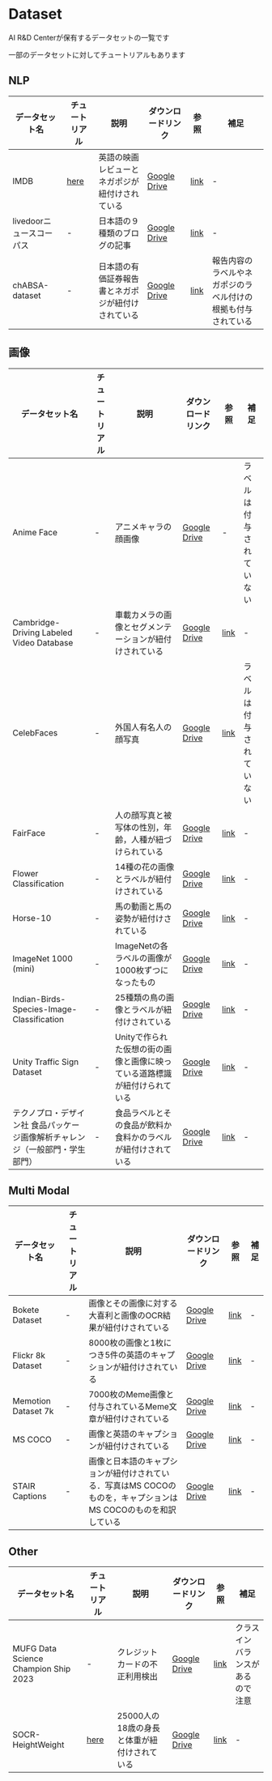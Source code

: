 # Dataset

AI R&D Centerが保有するデータセットの一覧です

一部のデータセットに対してチュートリアルもあります

## NLP
データセット名|チュートリアル|説明|ダウンロードリンク|参照|補足
---|---|---|---|---|---
IMDB|[here](tutorials/tutorial_IMDB.ipynb)|英語の映画レビューとネガポジが紐付けされている|[Google Drive](https://drive.google.com/file/d/1i2-d0pXg1TArLehWS9z96HXxTWnU2OlV/view?usp=drive_link)|[link](https://www.kaggle.com/datasets/lakshmi25npathi/imdb-dataset-of-50k-movie-reviews?resource=download)|-
livedoorニュースコーパス|-|日本語の９種類のブログの記事|[Google Drive](https://drive.google.com/file/d/1Hy4lAzwKcs1eTIFZw_t0tY8THNXkgkD5/view?usp=drive_link)|[link](https://www.rondhuit.com/download.html#news%20corpus)|-
chABSA-dataset|-|日本語の有価証券報告書とネガポジが紐付けされている|[Google Drive](https://drive.google.com/file/d/1-mcuRRl0u2MBlEHOzEuRUs8o6EEHstnu/view?usp=drive_link)|[link](https://github.com/chakki-works/chABSA-dataset)|報告内容のラベルやネガポジのラベル付けの根拠も付与されている


## 画像
データセット名|チュートリアル|説明|ダウンロードリンク|参照|補足
---|---|---|---|---|---
Anime Face|-|アニメキャラの顔画像|[Google Drive](https://drive.google.com/file/d/1EYW3EzkpKbobOJvdLrXhq_ziErOuNVGG/view?usp=drive_link)|-|ラベルは付与されていない
Cambridge-Driving Labeled Video Database|-|車載カメラの画像とセグメンテーションが紐付けされている|[Google Drive](https://drive.google.com/file/d/1M5mP_b248aP95URHeZ5aATmOKnTmKxC_/view?usp=drive_link)|[link](https://www.kaggle.com/datasets/carlolepelaars/camvid)|-
CelebFaces|-|外国人有名人の顔写真|[Google Drive](https://drive.google.com/file/d/1oUIX4fydwHGinT5DLWHxr3af8eVIfOsE/view?usp=drive_link)|[link](https://www.kaggle.com/datasets/jessicali9530/celeba-dataset)|ラベルは付与されていない
FairFace|-|人の顔写真と被写体の性別，年齢，人種が紐づけられている|[Google Drive](https://drive.google.com/file/d/1zklen5aK4IkbcJiJG1pkmpkWe2PwkMoR/view?usp=drive_link)|[link](https://github.com/joojs/fairface)|-
Flower Classification|-|14種の花の画像とラベルが紐付けされている|[Google Drive](https://drive.google.com/file/d/1kZu8_M1pSzJDdJmJ3hMQ1vsfWGKu9rYK/view?usp=drive_link)|[link](https://www.kaggle.com/datasets/marquis03/flower-classification)|-
Horse-10|-|馬の動画と馬の姿勢が紐付けされている|[Google Drive](https://drive.google.com/file/d/1Ywcsh1tjqJJDLWEp5We3kGugasTuUH2d/view?usp=drive_link)|[link](http://horse10.deeplabcut.org/)|-
ImageNet 1000 (mini)|-|ImageNetの各ラベルの画像が1000枚ずつになったもの|[Google Drive](https://drive.google.com/file/d/1d7_XJAu77Y_DWp19-GGV-WRHmG2iGvKn/view?usp=drive_link)|[link](https://www.kaggle.com/datasets/ifigotin/imagenetmini-1000)|-
Indian-Birds-Species-Image-Classification|-|25種類の鳥の画像とラベルが紐付けされている|[Google Drive](https://drive.google.com/file/d/1RRMUftG996vdHcMsmsNW4Fr74AFfsWY7/view?usp=drive_link)|[link](https://www.kaggle.com/datasets/ichhadhari/indian-birds)|-
Unity Traffic Sign Dataset|-|Unityで作られた仮想の街の画像と画像に映っている道路標識が紐付けられている|[Google Drive](https://drive.google.com/file/d/1HSBGKBjVJCZtP0YBCMb5EAx-rAm5B-Rs/view?usp=drive_link)|[link](https://drive.google.com/file/d/1x0C5hdIDzcIpn6TlmO-Bdkmf7YfwLoX-/view?usp=drive_link)|-
テクノプロ・デザイン社 食品パッケージ画像解析チャレンジ（一般部門・学生部門）|-|食品ラベルとその食品が飲料か食料かのラベルが紐付けされている|[Google Drive](https://drive.google.com/file/d/1OyamLHZL0fSv2EFZtArDRDzDtCOOAXgT/view?usp=drive_link)|[link](https://signate.jp/competitions/1106)|-

## Multi Modal
データセット名|チュートリアル|説明|ダウンロードリンク|参照|補足
---|---|---|---|---|---
Bokete Dataset|-|画像とその画像に対する大喜利と画像のOCR結果が紐付けされている|[Google Drive](https://drive.google.com/file/d/1y8XeKvsmOTpgXj-KzmkYgfFsykz_-9xt/view?usp=drive_link)|[link](https://drive.google.com/file/d/1DF9PfLF2wFj79gPIWqeKqnH_-09ATXLi/view?usp=drive_link)|-
Flickr 8k Dataset|-|8000枚の画像と1枚につき5件の英語のキャプションが紐付けされている|[Google Drive](https://drive.google.com/file/d/1Tz30cEQFL2lD3Nn7-Vi_b-gvJ1gMJl7u/view?usp=drive_link)|[link](https://www.kaggle.com/datasets/adityajn105/flickr8k)|-
Memotion Dataset 7k|-|7000枚のMeme画像と付与されているMeme文章が紐付けされている|[Google Drive](https://drive.google.com/file/d/1kbDMG130R1AIxIrUX9vu0PHMKCGECSjh/view?usp=drive_link)|[link](https://www.kaggle.com/datasets/williamscott701/memotion-dataset-7k)|-
MS COCO|-|画像と英語のキャプションが紐付けされている|[Google Drive](https://drive.google.com/file/d/126oI8lR6fjyxUeiIv-ZjRXXmAfRZzTF1/view?usp=drive_link)|[link](https://cocodataset.org/#home)|-
STAIR Captions|-|画像と日本語のキャプションが紐付けされている．写真はMS COCOのものを，キャプションはMS COCOのものを和訳している|[Google Drive](https://drive.google.com/file/d/1XB_ahaIJr70d98g1NuQGwnNA9glpNP-1/view?usp=drive_link)|[link](http://captions.stair.center/)|-

## Other
データセット名|チュートリアル|説明|ダウンロードリンク|参照|補足
---|---|---|---|---|---
MUFG Data Science Champion Ship 2023|-|クレジットカードの不正利用検出|[Google Drive](https://drive.google.com/file/d/1FDuEa830huQMY-PpOxyQZxnLjgsrUHOq/view?usp=drive_link)|[link](https://signate.jp/competitions/1088)|クラスインバランスがあるので注意
SOCR-HeightWeight|[here](tutorials/tutorial_SOCR_HeightWeight.ipynb)|25000人の18歳の身長と体重が紐付けされている|[Google Drive](https://drive.google.com/file/d/1XwCv6ZaFA1_9NDjd6o5zyy1DZyMQPAJq/view?usp=drive_link)|[link](https://www.kaggle.com/datasets/burnoutminer/heights-and-weights-dataset)|-
